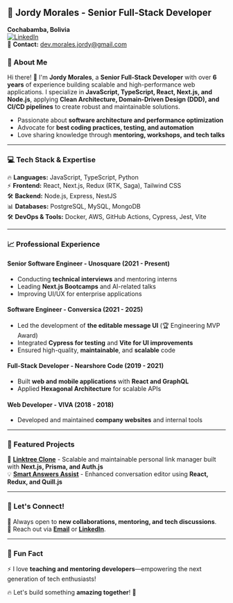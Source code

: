 ## 🚀 Jordy Morales - Senior Full-Stack Developer  
**Cochabamba, Bolivia**  
[![LinkedIn](https://img.shields.io/badge/LinkedIn-Connect-blue?style=flat&logo=linkedin)](https://www.linkedin.com/in/jordymorales/)  
📧 **Contact:** dev.morales.jordy@gmail.com  

### 🌟 About Me
Hi there! 👋 I'm **Jordy Morales**, a **Senior Full-Stack Developer** with over **6 years** of experience building scalable and high-performance web applications. I specialize in **JavaScript, TypeScript, React, Next.js, and Node.js**, applying **Clean Architecture, Domain-Driven Design (DDD), and CI/CD pipelines** to create robust and maintainable solutions.

- Passionate about **software architecture and performance optimization**  
- Advocate for **best coding practices, testing, and automation**  
- Love sharing knowledge through **mentoring, workshops, and tech talks**  

---

### 💻 Tech Stack & Expertise
🔥 **Languages:** JavaScript, TypeScript, Python  
⚡ **Frontend:** React, Next.js, Redux (RTK, Saga), Tailwind CSS  
🛠 **Backend:** Node.js, Express, NestJS  
📊 **Databases:** PostgreSQL, MySQL, MongoDB  
🛠 **DevOps & Tools:** Docker, AWS, GitHub Actions, Cypress, Jest, Vite  

---

### 📈 Professional Experience
#### Senior Software Engineer - Unosquare (2021 - Present)
- Conducting **technical interviews** and mentoring interns  
- Leading **Next.js Bootcamps** and AI-related talks  
- Improving UI/UX for enterprise applications  

#### Software Engineer - Conversica (2021 - 2025)
- Led the development of **the editable message UI** (🏆 Engineering MVP Award)  
- Integrated **Cypress for testing** and **Vite for UI improvements**  
- Ensured high-quality, **maintainable**, and **scalable** code  

#### Full-Stack Developer - Nearshore Code (2019 - 2021)
- Built **web and mobile applications** with **React and GraphQL**  
- Applied **Hexagonal Architecture** for scalable APIs  

#### Web Developer - VIVA (2018 - 2018)
- Developed and maintained **company websites** and internal tools  

---

### 📌 Featured Projects
🚀 **[Linktree Clone](https://github.com/2jsdev/personal-portfolio)** - Scalable and maintainable personal link manager built with **Next.js, Prisma, and Auth.js**  
💡 **[Smart Answers Assist](https://github.com/2jsdev)** - Enhanced conversation editor using **React, Redux, and Quill.js**  

---

### 📢 Let's Connect!
💬 Always open to **new collaborations, mentoring, and tech discussions**.  
📧 Reach out via **[Email](mailto:dev.morales.jordy@gmail.com)** or **[LinkedIn](https://www.linkedin.com/in/jordymorales/)**.  

---

### 🎯 Fun Fact
⚡ I love **teaching and mentoring developers**—empowering the next generation of tech enthusiasts!  

🔥 Let's build something **amazing together**! 🚀  
